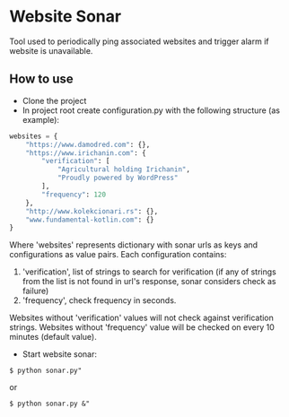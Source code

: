 # Website Sonar

Tool used to periodically ping associated websites and trigger alarm if website is unavailable.

## How to use

- Clone the project
- In project root create configuration.py with the following structure (as example):

```python
websites = {
    "https://www.damodred.com": {},
    "https://www.irichanin.com": {
        "verification": [
            "Agricultural holding Irichanin",
            "Proudly powered by WordPress"
        ],
        "frequency": 120
    },
    "http://www.kolekcionari.rs": {},
    "www.fundamental-kotlin.com": {}
}
```

Where 'websites' represents dictionary with sonar urls as keys and configurations as value pairs.
Each configuration contains:
    
1. 'verification', list of strings to search for verification (if any of strings from the list is not found in url's response, sonar considers check as failure)
2. 'frequency', check frequency in seconds.

Websites without 'verification' values will not check against verification strings.
Websites without 'frequency' value will be checked on every 10 minutes (default value).

- Start website sonar:
```
$ python sonar.py"
```

or

```
$ python sonar.py &"
```
